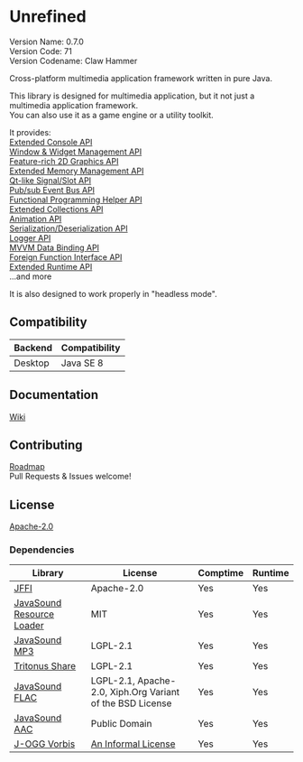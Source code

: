 # Unrefined
Version Name: 0.7.0  
Version Code: 71  
Version Codename: Claw Hammer

Cross-platform multimedia application framework written in pure Java.

This library is designed for multimedia application, but it not just a multimedia application framework.  
You can also use it as a game engine or a utility toolkit.

It provides:  
[Extended Console API](/core/src/main/java/unrefined/io/console)  
[Window & Widget Management API](/core/src/main/java/unrefined/context)  
[Feature-rich 2D Graphics API](/core/src/main/java/unrefined/media/graphics)  
[Extended Memory Management API](/core/src/main/java/unrefined/nio)  
[Qt-like Signal/Slot API](/core/src/main/java/unrefined/util/signal)  
[Pub/sub Event Bus API](/core/src/main/java/unrefined/util/event)  
[Functional Programming Helper API](/core/src/main/java/unrefined/util/function/Function.java)  
[Extended Collections API](/core/src/main/java/unrefined/util/)  
[Animation API](/core/src/main/java/unrefined/util/animation)  
[Serialization/Deserialization API](/core/src/main/java/unrefined/io/Savable.java)  
[Logger API](/core/src/main/java/unrefined/app/Logger.java)  
[MVVM Data Binding API](/core/src/main/java/unrefined/beans)  
[Foreign Function Interface API](/core/src/main/java/unrefined/util/foreign)  
[Extended Runtime API](/core/src/main/java/unrefined/app/Runtime.java)  
...and more

It is also designed to work properly in "headless mode".

## Compatibility
| Backend | Compatibility |
|---------|---------------|
| Desktop | Java SE 8     |

## Documentation
[Wiki](https://github.com/Tianscar/unrefined/wiki)

## Contributing
[Roadmap](/TODO)  
Pull Requests & Issues welcome!

## License
[Apache-2.0](/LICENSE)

### Dependencies
| Library                                                                                      | License                                                                             | Comptime | Runtime |
|----------------------------------------------------------------------------------------------|-------------------------------------------------------------------------------------|----------|---------|
| [JFFI](https://github.com/jnr/jffi)                                                          | Apache-2.0                                                                          | Yes      | Yes     |
| [JavaSound Resource Loader](https://github.com/Tianscar/javasound-resloader)                 | MIT                                                                                 | Yes      | Yes     |
| [JavaSound MP3](https://github.com/Tianscar/javasound-mp3)                                   | LGPL-2.1                                                                            | Yes      | Yes     |
| [Tritonus Share](https://mvnrepository.com/artifact/com.googlecode.soundlibs/tritonus-share) | LGPL-2.1                                                                            | Yes      | Yes     |
| [JavaSound FLAC](https://github.com/Tianscar/javasound-flac)                                 | LGPL-2.1, Apache-2.0, Xiph.Org Variant of the BSD License                           | Yes      | Yes     |
| [JavaSound AAC](https://github.com/Tianscar/javasound-aac)                                   | Public Domain                                                                       | Yes      | Yes     |
| [J-OGG Vorbis](https://github.com/stephengold/j-ogg-all)                                     | [An Informal License](https://github.com/stephengold/j-ogg-all/blob/master/LICENSE) | Yes      | Yes     |
